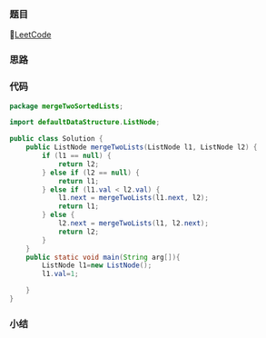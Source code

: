 ### 题目

🔗[LeetCode](https://leetcode-cn.com/problems/merge-two-sorted-lists/)

### 思路

### 代码

```java
package mergeTwoSortedLists;

import defaultDataStructure.ListNode;

public class Solution {
    public ListNode mergeTwoLists(ListNode l1, ListNode l2) {
        if (l1 == null) {
            return l2;
        } else if (l2 == null) {
            return l1;
        } else if (l1.val < l2.val) {
            l1.next = mergeTwoLists(l1.next, l2);
            return l1;
        } else {
            l2.next = mergeTwoLists(l1, l2.next);
            return l2;
        }
    }
    public static void main(String arg[]){
        ListNode l1=new ListNode();
        l1.val=1;

    }
}
```

### 

### 小结